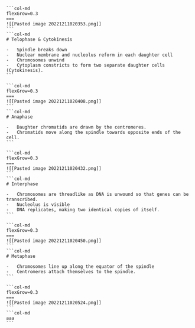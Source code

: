````col
```col-md
flexGrow=0.3
===
![[Pasted image 20221211020353.png]]
```
```col-md
# Telophase & Cytokinesis

-   Spindle breaks down
-   Nuclear membrane and nucleolus reform in each daughter cell
-   Chromosomes unwind
-   Cytoplasm constricts to form two separate daughter cells (Cytokinesis).
```
````

````col
```col-md
flexGrow=0.3
===
![[Pasted image 20221211020408.png]]
```
```col-md
# Anaphase

-   Daughter chromatids are drawn by the centromeres.
-   Chromatids move along the spindle towards opposite ends of the cell.
```
````

````col
```col-md
flexGrow=0.3
===
![[Pasted image 20221211020432.png]]
```
```col-md
# Interphase

-   Chromosomes are threadlike as DNA is unwound so that genes can be transcribed.
-   Nucleolus is visible
-   DNA replicates, making two identical copies of itself.
```
````

````col
```col-md
flexGrow=0.3
===
![[Pasted image 20221211020450.png]]
```
```col-md
# Metaphase

-   Chromosomes line up along the equator of the spindle
-   Centromeres attach themselves to the spindle.
```
````

````col
```col-md
flexGrow=0.3
===
![[Pasted image 20221211020524.png]]
```
```col-md
aaa
```
````
